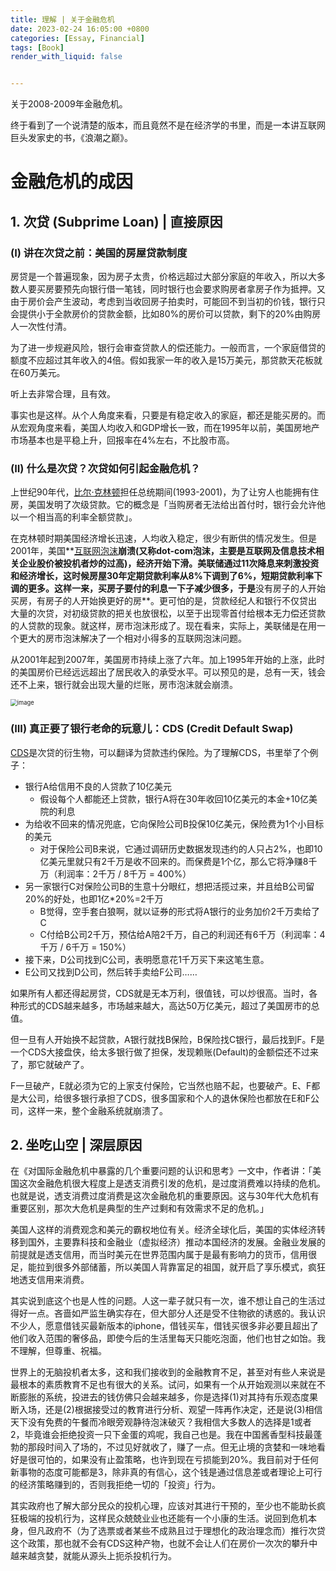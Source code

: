 ```yaml
---
title: 理解 | 关于金融危机
date: 2023-02-24 16:05:00 +0800
categories: [Essay, Financial]
tags: [Book]
render_with_liquid: false


---
```


关于2008-2009年金融危机。

终于看到了一个说清楚的版本，而且竟然不是在经济学的书里，而是一本讲互联网巨头发家史的书，《浪潮之巅》。

# 金融危机的成因

## 1. 次贷 (Subprime Loan) | 直接原因

### (I) 讲在次贷之前：美国的房屋贷款制度

房贷是一个普遍现象，因为房子太贵，价格远超过大部分家庭的年收入，所以大多数人要买房要预先向银行借一笔钱，同时银行也会要求购房者拿房子作为抵押。又由于房价会产生波动，考虑到当收回房子拍卖时，可能回不到当初的价钱，银行只会提供小于全款房价的贷款金额，比如80%的房价可以贷款，剩下的20%由购房人一次性付清。

为了进一步规避风险，银行会审查贷款人的偿还能力。一般而言，一个家庭借贷的额度不应超过其年收入的4倍。假如我家一年的收入是15万美元，那贷款天花板就在60万美元。

听上去非常合理，且有效。

事实也是这样。从个人角度来看，只要是有稳定收入的家庭，都还是能买房的。而从宏观角度来看，美国人均收入和GDP增长一致，而在1995年以前，美国房地产市场基本也是平稳上升，回报率在4%左右，不比股市高。

### (II) 什么是次贷？次贷如何引起金融危机？

上世纪90年代，[比尔·克林顿](https://zh.wikipedia.org/zh-hans/%E6%AF%94%E5%B0%94%C2%B7%E5%85%8B%E6%9E%97%E9%A1%BF)担任总统期间(1993-2001)，为了让穷人也能拥有住房，美国发明了次级贷款。它的概念是「当购房者无法给出首付时，银行会允许他以一个相当高的利率全额贷款」。

在克林顿时期美国经济增长迅速，人均收入稳定，很少有断供的情况发生。但是2001年，美国**[互联网泡沫](https://zh.wikipedia.org/wiki/%E4%BA%92%E8%81%AF%E7%B6%B2%E6%B3%A1%E6%B2%AB)**崩溃(又称dot-com泡沫，主要是互联网及信息技术相关企业股价被投机者炒的过高)，经济开始下滑。**美联储通过11次降息**来刺激投资和经济增长，这时候房屋30年定期贷款利率从8%下调到了6%，短期贷款利率下调的更多。这样一来，买房子要付的利息一下子减少很多，于是**没有房子的人开始买房，有房子的人开始换更好的房**。更可怕的是，贷款经纪人和银行不仅贷出大量的次贷，对初级贷款的把关也放很松，以至于出现零首付给根本无力偿还贷款的人贷款的现象。就这样，房市泡沫形成了。现在看来，实际上，美联储是在用一个更大的房市泡沫解决了一个相对小得多的互联网泡沫问题。

从2001年起到2007年，美国房市持续上涨了六年。加上1995年开始的上涨，此时的美国房价已经远远超出了居民收入的承受水平。可以预见的是，总有一天，钱会还不上来，银行就会出现大量的烂账，房市泡沫就会崩溃。

<img src="https://user-images.githubusercontent.com/84035000/221219343-29bcd2a1-dcff-4ace-9926-1a06d4554b98.png" alt="image" style="zoom: 67%;" />

### (III) 真正要了银行老命的玩意儿：CDS (Credit Default Swap)

[CDS](https://zh.wikipedia.org/zh-cn/%E4%BF%A1%E7%94%A8%E9%81%95%E7%B4%84%E4%BA%A4%E6%8F%9B)是次贷的衍生物，可以翻译为贷款违约保险。为了理解CDS，书里举了个例子：

- 银行A给信用不良的人贷款了10亿美元
  - 假设每个人都能还上贷款，银行A将在30年收回10亿美元的本金+10亿美院的利息
- 为给收不回来的情况兜底，它向保险公司B投保10亿美元，保险费为1个小目标的美元
  - 对于保险公司B来说，它通过调研历史数据发现违约的人只占2%，也即10亿美元里就只有2千万是收不回来的。而保费是1个亿，那么它将净赚8千万（利润率：2千万 / 8千万 = 400%）
- 另一家银行C对保险公司B的生意十分眼红，想把活揽过来，并且给B公司留20%的好处，也即1亿*20%=2千万
  - B觉得，空手套白狼啊，就以证券的形式将A银行的业务加价2千万卖给了C
  - C付给B公司2千万，预估给A陪2千万，自己的利润还有6千万（利润率：4千万 / 6千万 = 150%）
- 接下来，D公司找到C公司，表明愿意花1千万买下来这笔生意。
- E公司又找到D公司，然后转手卖给F公司……

如果所有人都还得起房贷，CDS就是无本万利，很值钱，可以炒很高。当时，各种形式的CDS越来越多，市场越来越大，高达50万亿美元，超过了美国房市的总值。

但一旦有人开始换不起贷款，A银行就找B保险，B保险找C银行，最后找到F。F是一个CDS大接盘侠，给太多银行做了担保，发现赖账(Default)的金额偿还不过来了，那它就破产了。

F一旦破产，E就必须为它的上家支付保险，它当然也赔不起，也要破产。E、F都是大公司，给很多银行承担了CDS，很多国家和个人的退休保险也都放在E和F公司，这样一来，整个金融系统就崩溃了。

## 2. 坐吃山空 | 深层原因

在《对国际金融危机中暴露的几个重要问题的认识和思考》一文中，作者讲：「美国这次金融危机很大程度上是透支消费引发的危机，是过度消费难以持续的危机。也就是说，透支消费过度消费是这次金融危机的重要原因。这与30年代大危机有重要区别，那次大危机是典型的生产过剩和有效需求不足的危机。」

美国人这样的消费观念和美元的霸权地位有关。经济全球化后，美国的实体经济转移到国外，主要靠科技和金融业（虚拟经济）推动本国经济的发展。金融业发展的前提就是透支信用，而当时美元在世界范围内属于是最有影响力的货币，信用很足，能拉到很多外部储蓄，所以美国人背靠富足的祖国，就开启了享乐模式，疯狂地透支信用来消费。

其实说到底这个也是人性的问题。人这一辈子就只有一次，谁不想让自己的生活过得好一点。吝啬如严监生确实存在，但大部分人还是受不住物欲的诱惑的。我认识不少人，愿意借钱买最新版本的iphone，借钱买车，借钱买很多非必要且超出了他们收入范围的奢侈品，即使今后的生活里每天只能吃泡面，他们也甘之如饴。我不理解，但尊重、祝福。

世界上的无脑投机者太多，这和我们接收到的金融教育不足，甚至对有些人来说是最根本的素质教育不足也有很大的关系。试问，如果有一个从开始观测以来就在不断膨胀的系统，投进去的钱仿佛只会越来越多，你是选择(1)对其持有乐观态度果断入场，还是(2)根据接受过的教育进行分析、观望一阵再作决定，还是说(3)相信天下没有免费的午餐而冷眼旁观静待泡沫破灭？我相信大多数人的选择是1或者2，毕竟谁会拒绝投资一只下金蛋的鸡呢，我自己也是。我在中国酱香型科技最蓬勃的那段时间入了场的，不过见好就收了，赚了一点。但无止境的贪婪和一味地看好是很可怕的，如果没有止盈策略，也许到现在亏损能到20%。我目前对于任何新事物的态度可能都是3，除非真的有信心，这个钱是通过信息差或者理论上可行的经济策略赚到的，否则我拒绝一切的「投资」行为。

其实政府也了解大部分民众的投机心理，应该对其进行干预的，至少也不能助长疯狂极端的投机行为，这样民众兢兢业业也还能有一个小康的生活。说回到危机本身，但凡政府不（为了选票或者某些不成熟且过于理想化的政治理念而）推行次贷这个政策，那也就不会有CDS这种产物，也就不会让人们在房价一次次的攀升中越来越贪婪，就能从源头上扼杀投机行为。
